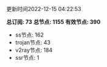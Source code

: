 更新时间2022-12-15 04:22:53

**总订阅: 73**
**总节点: 1155**
**有效节点: 390**
- ss节点: 162
- trojan节点: 43
- v2ray节点: 184
- ssr节点: 1
